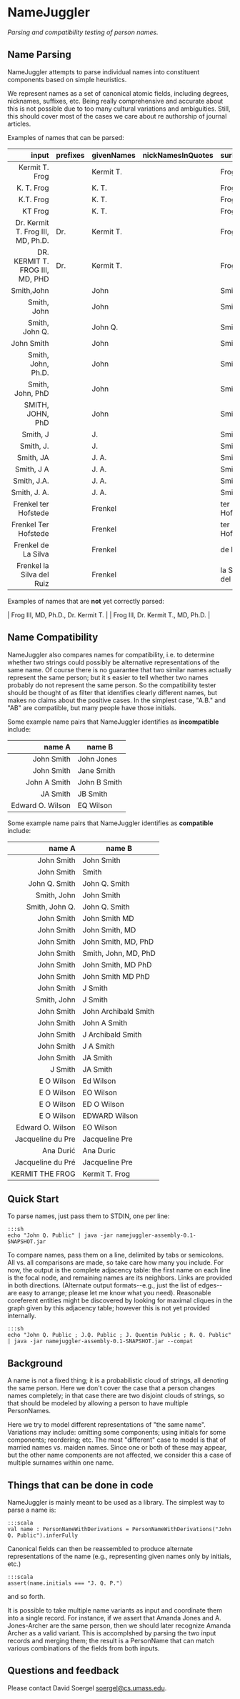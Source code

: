NameJuggler
===========

_Parsing and compatibility testing of person names._

Name Parsing
------------

NameJuggler attempts to parse individual names into constituent components based on simple heuristics.

We represent names as a set of canonical atomic fields, including degrees, nicknames, suffixes, etc.  Being really comprehensive and accurate about this is not possible due to too many
cultural variations and ambiguities.  Still, this should cover most of the cases we care about re authorship of journal articles.

Examples of names that can be parsed:

input | prefixes | givenNames | nickNamesInQuotes | surNames | hereditySuffix | degrees | preferredFullName
-:|-|-|-|-|-|-|-
Kermit T. Frog |  | Kermit T. |  | Frog |  |  |
K. T. Frog |  | K. T. |  | Frog |  |  |
K.T. Frog |  | K. T. |  | Frog |  |  |
KT Frog |  | K. T. |  | Frog |  |  |
Dr. Kermit T. Frog III, MD, Ph.D. | Dr. | Kermit T. |  | Frog | III | M.D. Ph.D. |
DR. KERMIT T. FROG III, MD, PHD | Dr. | Kermit T. |  | Frog | III | M.D. Ph.D. |
Smith,John |  | John |  | Smith |  |  |
Smith, John |  | John |  | Smith |  |  |
Smith, John Q. |  | John Q. |  | Smith |  |  |
John Smith |  | John |  | Smith |  |  |
Smith, John, Ph.D. |  | John |  | Smith |  | Ph.D. |
Smith, John, PhD |  | John |  | Smith |  | Ph.D. |
SMITH, JOHN, PhD |  | John |  | Smith |  | Ph.D. |
Smith, J |  | J. |  | Smith |  |  |
Smith, J. |  | J. |  | Smith |  |  |
Smith, JA |  | J. A. |  | Smith |  |  |
Smith, J A |  | J. A. |  | Smith |  |  |
Smith, J.A. |  | J. A. |  | Smith |  |  |
Smith, J. A. |  | J. A. |  | Smith |  |  |
Frenkel ter Hofstede |  | Frenkel |  | ter Hofstede |  |  |
Frenkel Ter Hofstede |  | Frenkel |  | ter Hofstede |  |  |
Frenkel de La Silva |  | Frenkel |  | de la Silva |  |  |
Frenkel la Silva del Ruiz |  | Frenkel |  | la Silva del Ruiz |  |

Examples of names that are __not__ yet correctly parsed:

| Frog III, MD, Ph.D., Dr. Kermit T. |
| Frog III, Dr. Kermit T., MD, Ph.D. |

Name Compatibility
------------------

NameJuggler also compares names for compatibility, i.e. to determine whether two strings could possibly be alternative representations of the same name.  Of course there is no guarantee that two similar names actually represent the same person; but it
s easier to tell whether two names probably do not represent the same person.  So the compatibility tester should be thought of as filter that identifies clearly different names, but makes no claims about the positive cases.  In the simplest case, "A.B." and "AB" are compatible, but many people have those initials.

Some example name pairs that NameJuggler identifies as __incompatible__ include:

|       name A    |   name B
|----------------:|--------------
|      John Smith | John Jones
|      John Smith | Jane Smith
|    John A Smith | John B Smith
|        JA Smith | JB Smith
|Edward O. Wilson | EQ Wilson

Some example name pairs that NameJuggler identifies as __compatible__ include:

|        name A    |   name B
|-----------------:|--------------
|       John Smith | John Smith
|       John Smith | Smith
|    John Q. Smith | John Q. Smith
|      Smith, John | John Smith
|   Smith, John Q. | John Q. Smith
|       John Smith | John Smith MD
|       John Smith | John Smith, MD
|       John Smith | John Smith, MD, PhD
|       John Smith | Smith, John, MD, PhD
|       John Smith | John Smith, MD PhD
|       John Smith | John Smith MD PhD
|       John Smith | J Smith
|      Smith, John | J Smith
|       John Smith | John Archibald Smith
|       John Smith | John A Smith
|       John Smith | J Archibald Smith
|       John Smith | J A Smith
|       John Smith | JA Smith
|          J Smith | JA Smith
|       E O Wilson | Ed Wilson
|       E O Wilson | EO Wilson
|       E O Wilson | ED O Wilson
|       E O Wilson | EDWARD Wilson
| Edward O. Wilson | EO Wilson
|Jacqueline du Pre | Jacqueline Pre
|        Ana Durić | Ana Duric
|Jacqueline du Pré | Jacqueline Pre
|  KERMIT THE FROG | Kermit T. Frog


Quick Start
-----------

To parse names, just pass them to STDIN, one per line:

    :::sh
    echo "John Q. Public" | java -jar namejuggler-assembly-0.1-SNAPSHOT.jar

To compare names, pass them on a line, delimited by tabs or semicolons.  All vs. all comparisons are made, so take care
how many you include.  For now, the output is the complete adjacency table: the first name on each line is the focal node, and
remaining names are its neighbors.  Links are provided in both directions.  (Alternate output formats--e.g., just the list of edges--
are easy to arrange; please let me know what you need).  Reasonable coreferent entities might be
discovered by looking for maximal cliques in the graph given by this adjacency table; however this is not yet
provided internally.

    :::sh
    echo "John Q. Public ; J.Q. Public ; J. Quentin Public ; R. Q. Public" | java -jar namejuggler-assembly-0.1-SNAPSHOT.jar --compat


Background
----------

A name is not a fixed thing; it is a probabilistic cloud of strings, all denoting the same person.  Here we don't cover the case that a person changes
names completely; in that case there are two disjoint clouds of strings, so that should be modeled by allowing a person to have multiple PersonNames.

Here we try to model different representations of "the same name".  Variations may include: omitting some components; using initials for some components;
reordering; etc.  The most "different" case to model is that of married names vs. maiden names.  Since one or both of these may appear,
but the other name components are not affected, we consider this a case of multiple surnames within one name.


Things that can be done in code
-------------------------------

NameJuggler is mainly meant to be used as a library.  The simplest way to parse a name is:

    :::scala
    val name : PersonNameWithDerivations = PersonNameWithDerivations("John Q. Public").inferFully

Canonical fields can then be reassembled to produce alternate representations of the name (e.g., representing given names only by initials, etc.)

    :::scala
    assert(name.initials === "J. Q. P.")

and so forth.

It is possible to take multiple name variants as input and coordinate them into a single record.  For instance,
if we assert that Amanda Jones and A. Jones-Archer are the same person, then we should later recognize Amanda Archer as a valid variant.  This is accomplshed by parsing the two
input records and merging them; the result is a PersonName that can match various combinations of the fields from both inputs.


Questions and feedback
----------------------

Please contact David Soergel <soergel@cs.umass.edu>.


